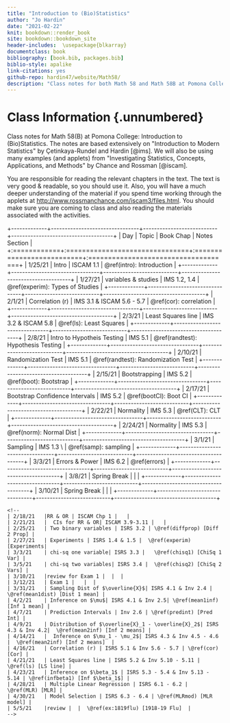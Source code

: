 ```yaml
---
title: "Introduction to (Bio)Statistics"
author: "Jo Hardin"
date: "2021-02-22"
knit: bookdown::render_book
site: bookdown::bookdown_site
header-includes:  \usepackage{blkarray}
documentclass: book
bibliography: [book.bib, packages.bib]
biblio-style: apalike
link-citations: yes
github-repo: hardin47/website/Math58/
description: "Class notes for both Math 58 and Math 58B at Pomona College: Introduction to Statistics and Introduction to Biostatistics.  The notes are based extensively on Introduction to Modern Statistics by Çetinkaya-Rundel and Hardin Investigating Statistical Concepts, Applications, and Methods by Chance and Rossman."
---
```


# Class Information {.unnumbered}

Class notes for Math 58(B) at Pomona College: Introduction to (Bio)Statistics. The notes are based extensively on "Introduction to Modern Statistics" by Çetinkaya-Rundel and Hardin [@ims]. We will also be using many examples (and applets) from "Investigating Statistics, Concepts, Applications, and Methods" by Chance and Rossman [@iscam].

You are responsible for reading the relevant chapters in the text. The text is very good & readable, so you should use it. Also, you will have a much deeper understanding of the material if you spend time working through the applets at <http://www.rossmanchance.com/iscam3/files.html>. You should make sure you are coming to class and also reading the materials associated with the activities.









+-------------+--------------------------------+---------------------------+-------------------------------------+
| Day         | Topic                          | Book Chap                 | Notes Section                       |
+:============+:===============================+:==========================+:====================================+
| 1/25/21     | Intro                          | ISCAM 1.1                 | \@ref(intro): Introduction          |
+-------------+--------------------------------+---------------------------+-------------------------------------+
| 1/27/21     | variables & studies            | IMS 1.2, 1.4              | \@ref(experim): Types of Studies    |
+-------------+--------------------------------+---------------------------+-------------------------------------+
| 2/1/21      | Correlation (r)                | IMS 3.1 & ISCAM 5.6 - 5.7 | \@ref(cor): correlation             |
+-------------+--------------------------------+---------------------------+-------------------------------------+
| 2/3/21      | Least Squares line             | IMS 3.2 & ISCAM 5.8       | \@ref(ls): Least Squares            |
+-------------+--------------------------------+---------------------------+-------------------------------------+
| 2/8/21      | Intro to Hypotheis Testing     | IMS 5.1                   | \@ref(randtest): Hypothesis Testing |
+-------------+--------------------------------+---------------------------+-------------------------------------+
| 2/10/21     | Randomization Test             | IMS 5.1                   | \@ref(randtest): Randomization Test |
+-------------+--------------------------------+---------------------------+-------------------------------------+
| 2/15/21     | Bootstrapping                  | IMS 5.2                   | \@ref(boot): Bootstrap              |
+-------------+--------------------------------+---------------------------+-------------------------------------+
| 2/17/21     | Bootstrap Confidence Intervals | IMS 5.2                   | \@ref(bootCI): Boot CI              |
+-------------+--------------------------------+---------------------------+-------------------------------------+
| 2/22/21     | Normality                      | IMS 5.3                   | \@ref(CLT): CLT                     |
+-------------+--------------------------------+---------------------------+-------------------------------------+
| 2/24/21     | Normality                      | IMS 5.3                   | \@ref(norm): Normal Dist            |
+-------------+--------------------------------+---------------------------+-------------------------------------+
| 3/1/21      | Sampling                       | IMS 1.3 \                 | \@ref(samp): sampling               |
+-------------+--------------------------------+---------------------------+-------------------------------------+
| 3/3/21      | Errors & Power                 | IMS 6.2                   | \@ref(errors)                       |
+-------------+--------------------------------+---------------------------+-------------------------------------+
| 3/8/21      | Spring Break                   |                           |                                     |
+-------------+--------------------------------+---------------------------+-------------------------------------+
| 3/10/21     | Spring Break                   |                           |                                     |
+-------------+--------------------------------+---------------------------+-------------------------------------+

```{=html}
<!--
| 2/18/21   |RR & OR | ISCAM Chp 1 |   |
| 2/21/21   |  CIs for RR & OR| ISCAM 3.9-3.11 |   |
| 2/25/21   | Two binary variables | ISRS 3.2 | \@ref(diffprop) [Diff 2 Prop] |
| 2/27/21   | Experiments | ISRS 1.4 & 1.5 |  \@ref(experim) [Experiments|
| 3/3/21    | chi-sq one variable| ISRS 3.3 |   \@ref(chisq1) [ChiSq 1 Var] |
| 3/5/21    | chi-sq two variables| ISRS 3.4 |  \@ref(chisq2) [ChiSq 2 Vars] |
| 3/10/21   |review for Exam 1 |  |  |
| 3/12/21   | Exam 1 |   |  |
| 3/31/21   | Sampling Dist of $\overline{X}$| ISRS 4.1 & Inv 2.4 |   \@ref(mean1dist) [Dist 1 mean] |
| 4/2/21    | Inference on $\mu$| ISRS 4.1 & Inv 2.5| \@ref(mean1inf) [Inf 1 mean] |
| 4/7/21    | Prediction Intervals | Inv 2.6 | \@ref(predint) [Pred Int] |
| 4/9/21    | Distribution of $\overline{X}_1 - \overline{X}_2$| ISRS 4.3 & Inv 4.2|  \@ref(mean2inf) [Inf 2 means] |
| 4/14/21   |  Inference on $\mu_1 - \mu_2$| ISRS 4.3 & Inv 4.5 - 4.6 |  \@ref(mean2inf) [Inf 2 means]  |
| 4/16/21   | Correlation (r) | ISRS 5.1 & Inv 5.6 - 5.7 | \@ref(cor) [Cor] |
| 4/21/21   | Least Squares line | ISRS 5.2 & Inv 5.10 - 5.11 | \@ref(ls) [LS line] |
| 4/23/21   | Inference on $\beta_1$ | ISRS 5.3 - 5.4 & Inv 5.13 - 5.14 | \@ref(infbeta1) [Inf $\beta_1$] |
| 4/28/21   | Multiple Linear Regression | ISRS 6.1 - 6.2 |  \@ref(MLR) [MLR] |
| 4/30/21   | Model Selection | ISRS 6.3 - 6.4 | \@ref(MLRmod) [MLR model] |
| 5/5/21    |review |  |  \@ref(ex:1819flu) [1918-19 Flu]  |
-->
```
